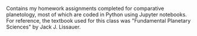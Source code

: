 Contains my homework assignments completed for comparative planetology, most of which are coded in Python using Jupyter notebooks. For reference, the textbook used for this class was "Fundamental Planetary Sciences" by Jack J. Lissauer.
